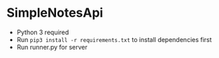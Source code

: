 # SimpleNotesApi

- Python 3 required
- Run `pip3 install -r requirements.txt` to install dependencies first
- Run runner.py for server
